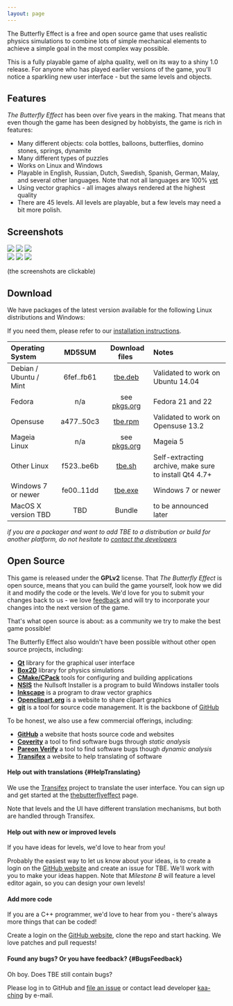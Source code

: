 ```yaml
---
layout: page
---
```


The Butterfly Effect is a free and open source game that uses realistic physics simulations to combine lots of simple mechanical elements to achieve a simple goal in the most complex way possible.

This is a fully playable game of alpha quality, well on its way to a shiny 1.0 release. For anyone who has played earlier versions of the game, you'll notice a sparkling new user interface - but the same levels and objects.

## Features

_The Butterfly Effect_ has been over five years in the making. That means that even though the game has been designed by hobbyists, the game is rich in features:

 * Many different objects: cola bottles, balloons, butterflies, domino stones, springs, dynamite
 * Many different types of puzzles
 * Works on Linux and Windows
 * Playable in English, Russian, Dutch, Swedish, Spanish, German, Malay, and several other languages. Note that not all languages are 100% [yet](#HelpTranslating)
 * Using vector graphics - all images always rendered at the highest quality
 * There are 45 levels. All levels are playable, but a few levels may need a bit more polish.

## Screenshots

<div class="row">
    <div class="col-md-offset-1 col-md-8">
        <div class="row">
            <a class="col-sm-4" data-toggle="lightbox" data-gallery="screenshots" href="{{ "images/lvl-angry-birds2.png" | prepend: site.baseurl }}"><img src="{{ "images/lvl-angry-birds2.png" | prepend: site.baseurl }}" class="img-responsive" /></a>
            <a class="col-sm-4" data-toggle="lightbox" data-gallery="screenshots" href="{{ "images/lvl-draft-dialbforboom.png" | prepend: site.baseurl }}"><img src="{{ "images/lvl-draft-dialbforboom.png" | prepend: site.baseurl }}" class="img-responsive" /></a>
            <a class="col-sm-4" data-toggle="lightbox" data-gallery="screenshots" href="{{ "images/lvl-draft-find-the-message.png" | prepend: site.baseurl }}"><img src="{{ "images/lvl-draft-find-the-message.png" | prepend: site.baseurl }}" class="img-responsive" /></a>
        </div><!-- /.row -->
        <div class="row">
            <a class="col-sm-4" data-toggle="lightbox" data-gallery="screenshots" href="{{ "images/lvl-draft-save-the-butterfly.png" | prepend: site.baseurl }}"><img src="{{ "images/lvl-draft-save-the-butterfly.png" | prepend: site.baseurl }}" class="img-responsive" /></a>
            <a class="col-sm-4" data-toggle="lightbox" data-gallery="screenshots" href="{{ "images/lvl-games-extreme-tux-racer.png" | prepend: site.baseurl }}"><img src="{{ "images/lvl-games-extreme-tux-racer.png" | prepend: site.baseurl }}" class="img-responsive" /></a>
            <a class="col-sm-4" data-toggle="lightbox" data-gallery="screenshots" href="{{ "images/lvl-picnic-picnic-1.png" | prepend: site.baseurl }}"><img src="{{ "images/lvl-picnic-picnic-1.png" | prepend: site.baseurl }}" class="img-responsive" /></a>
        </div><!-- /.row -->
    </div><!-- /.col-md-off-set-1 col-md-8 -->
</div>

(the screenshots are clickable)

## Download

We have packages of the latest version available for the following Linux distributions and Windows:

If you need them, please refer to our [installation instructions](install).

| Operating System       | MD5SUM     | &nbsp;Download files&nbsp; | Notes |
|:-----------------------|:----------:|:--------------------------:|:------|
| Debian / Ubuntu / Mint | 6fef..fb61 |  [tbe.deb](https://github.com/kaa-ching/tbe/releases/download/v0.9.2.1/thebutterflyeffect-0.9.2.1-Linux.ubuntu1404.deb) | Validated to work on Ubuntu 14.04 |
| Fedora                 | n/a        | see [pkgs.org](http://pkgs.org/search//usr/share/applications/tbe.desktop)  | Fedora 21 and 22 |
| Opensuse               | a477..50c3 |  [tbe.rpm](https://github.com/kaa-ching/tbe/releases/download/v0.9.2.1/thebutterflyeffect-0.9.2.1-Linux.opensuse132.rpm) | Validated to work on Opensuse 13.2 |
| Mageia Linux           |  n/a       | see [pkgs.org](http://pkgs.org/search//usr/share/applications/tbe.desktop) | Mageia 5 |
| Other Linux            | f523..be6b |  [tbe.sh](https://github.com/kaa-ching/tbe/releases/download/v0.9.2.1/thebutterflyeffect-0.9.2.1-Linux.sh) | Self-extracting archive, make sure to install Qt4 4.7+ |
| Windows 7 or newer     | fe00..11dd |  [tbe.exe](https://github.com/kaa-ching/tbe/releases/download/v0.9.2.1/thebutterflyeffect-0.9.2.1-win32.exe) | Windows 7 or newer |
| MacOS X version TBD    |  TBD       |   Bundle                   | to be announced later |


_if you are a packager and want to add TBE to a distribution or build for another platform, do not hesitate to [contact the developers](#BugsFeedback)_

## Open Source

This game is released under the **GPLv2** license. That _The Butterfly Effect_ is open source, means that you can build the game yourself, look how we did it and modify the code or the levels. We'd love for you to submit your changes back to us - we love [feedback](#BugsFeedback) and will try to incorporate your changes into the next version of the game.

That's what open source is about: as a community we try to make the best game possible!

The Butterfly Effect also wouldn't have been possible without other open source projects, including:

 * [**Qt**](https://www.qt.io/) library for the graphical user interface
 * [**Box2D**](http://box2d.org/) library for physics simulations
 * [**CMake/CPack**](https://cmake.org) tools for configuring and building applications
 * [**NSIS**](http://nsis.sourceforge.net) the Nullsoft Installer is a program to build Windows installer tools
 * [**Inkscape**](https://inkscape.org/en/) is a program to draw vector graphics
 * [**Openclipart.org**](https://openclipart.org) is a website to share clipart graphics
 * [**git**](https://git-scm.com/) is a tool for source code management. It is the backbone of [GitHub](https://github.com)
 
To be honest, we also use a few commercial offerings, including:

 * [**GitHub**](https://github.com) a website that hosts source code and websites
 * [**Coverity**](https://scan.coverity.com/) a tool to find software bugs through _static analysis_
 * [**Pareon Verify**](https://pareonverify.com) a tool to find software bugs though _dynamic analysis_
 * [**Transifex**](https://www.transifex.com/) a website to help translating of software

#### Help out with translations {#HelpTranslating}

We use the [Transifex](https://www.transifex.com/) project to translate the user interface. You can sign up and get started at the [thebutterflyeffect](https://www.transifex.com/Magic/thebutterflyeffect/) page.

Note that levels and the UI have different translation mechanisms, but both are handled through Transifex.

#### Help out with new or improved levels

If you have ideas for levels, we'd love to hear from you!

Probably the easiest way to let us know about your ideas, is to create a login on the [GitHub website](https://github.com/kaa-ching/tbe) and create an issue for TBE. We'll work with you to make your ideas happen. Note that _Milestone B_ will feature a level editor again, so you can design your own levels!

#### Add more code

If you are a C++ programmer, we'd love to hear from you - there's always more things that can be coded!

Create a login on the [GitHub website](https://github.com/kaa-ching/tbe), clone the repo and start hacking. We love patches and pull requests!

#### Found any bugs? Or you have feedback? {#BugsFeedback}

Oh boy. Does TBE still contain bugs?

Please log in to GitHub and [file an issue](https://github.com/kaa-ching/tbe/issues) or contact lead developer [kaa-ching](https://github.com/kaa-ching) by e-mail.
